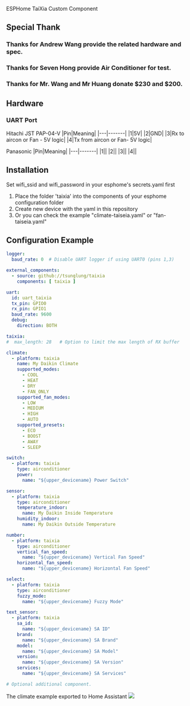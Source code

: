 ESPHome TaiXia Custom Component


## Special Thank
  ### Thanks for Andrew Wang provide the related hardware and spec.
  ### Thanks for Seven Hong provide Air Conditioner for test.
  ### Thanks for Mr. Wang and Mr Huang donate $230 and $200.

## Hardware

### UART Port

Hitachi JST PAP-04-V
|Pin|Meaning|
|---|-------|
|1|5V|
|2|GND|
|3|Rx to aircon or Fan - 5V logic|
|4|Tx from aircon or Fan- 5V logic|

Panasonic 
|Pin|Meaning|
|---|-------|
|1||
|2||
|3||
|4||


## Installation
Set wifi_ssid and wifi_password in your esphome's secrets.yaml first

1. Place the folder 'taixia' into the components of your esphome configuration folder
2. Create new device with the yaml in this repository
3. Or you can check the example "climate-taiseia.yaml" or "fan-taiseia.yaml"


## Configuration Example

```yaml
logger:
  baud_rate: 0  # Disable UART logger if using UART0 (pins 1,3)

external_components:
  - source: github://tsunglung/taixia
    components: [ taixia ]

uart:
  id: uart_taixia
  tx_pin: GPIO0
  rx_pin: GPIO1
  baud_rate: 9600
  debug:
    direction: BOTH

taixia:
#  max_length: 28   # Option to limit the max length of RX buffer

climate:
  - platform: taixia
    name: My Daikin Climate
    supported_modes:
      - COOL
      - HEAT
      - DRY
      - FAN_ONLY
    supported_fan_modes:
      - LOW
      - MEDIUM
      - HIGH
      - AUTO
    supported_presets:
      - ECO
      - BOOST
      - AWAY
      - SLEEP

switch:
  - platform: taixia
    type: airconditioner
    power:
      name: "${upper_devicename} Power Switch"

sensor:
  - platform: taixia
    type: airconditioner
    temperature_indoor:
      name: My Daikin Inside Temperature
    humidity_indoor:
      name: My Daikin Outside Temperature

number:
  - platform: taixia
    type: airconditioner
    vertical_fan_speed:
      name: "${upper_devicename} Vertical Fan Speed"
    horizontal_fan_speed:
      name: "${upper_devicename} Horizontal Fan Speed"

select:
  - platform: taixia
    type: airconditioner
    fuzzy_mode:
      name: "${upper_devicename} Fuzzy Mode"

text_sensor:
  - platform: taixia
    sa_id:
      name: "${upper_devicename} SA ID"
    brand:
      name: "${upper_devicename} SA Brand"
    model:
      name: "${upper_devicename} SA Model"
    version:
      name: "${upper_devicename} SA Version"
    services:
      name: "${upper_devicename} SA Services"

# Optional additional component.


```
The climate example exported to Home Assistant
<img src="https://github.com/tsunglung/taixia/raw/master/pictures/climate.png">
